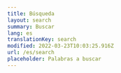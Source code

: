 ```yaml
---
title: Búsqueda
layout: search
summary: Buscar
lang: es
translationKey: search
modified: 2022-03-23T10:03:25.916Z
url: /es/search
placeholder: Palabras a buscar
---
```

